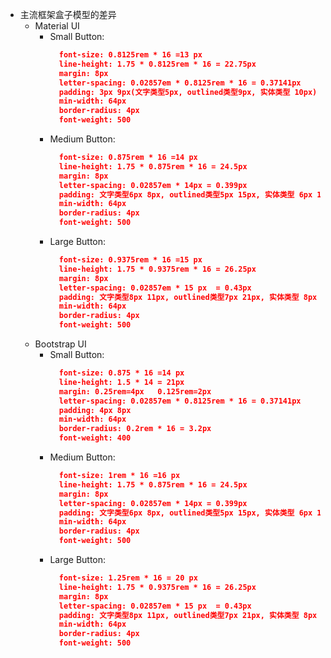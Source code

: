 - 主流框架盒子模型的差异
    - Material UI
        - Small Button:
            ```json 
              font-size: 0.8125rem * 16 =13 px 
              line-height: 1.75 * 0.8125rem * 16 = 22.75px
              margin: 8px
              letter-spacing: 0.02857em * 0.8125rem * 16 = 0.37141px
              padding: 3px 9px(文字类型5px, outlined类型9px, 实体类型 10px)
              min-width: 64px
              border-radius: 4px
              font-weight: 500
            ``` 
        - Medium Button:
            ```json 
              font-size: 0.875rem * 16 =14 px 
              line-height: 1.75 * 0.875rem * 16 = 24.5px
              margin: 8px
              letter-spacing: 0.02857em * 14px = 0.399px
              padding: 文字类型6px 8px, outlined类型5px 15px, 实体类型 6px 16px
              min-width: 64px
              border-radius: 4px
              font-weight: 500
            ``` 
        - Large Button:
            ```json 
              font-size: 0.9375rem * 16 =15 px 
              line-height: 1.75 * 0.9375rem * 16 = 26.25px
              margin: 8px
              letter-spacing: 0.02857em * 15 px  = 0.43px
              padding: 文字类型8px 11px, outlined类型7px 21px, 实体类型 8px 22px
              min-width: 64px
              border-radius: 4px
              font-weight: 500
            ```           
    - Bootstrap UI
        - Small Button:
            ```json 
              font-size: 0.875 * 16 =14 px 
              line-height: 1.5 * 14 = 21px
              margin: 0.25rem=4px   0.125rem=2px
              letter-spacing: 0.02857em * 0.8125rem * 16 = 0.37141px
              padding: 4px 8px
              min-width: 64px
              border-radius: 0.2rem * 16 = 3.2px
              font-weight: 400
            ``` 
        - Medium Button:
            ```json 
              font-size: 1rem * 16 =16 px 
              line-height: 1.75 * 0.875rem * 16 = 24.5px
              margin: 8px
              letter-spacing: 0.02857em * 14px = 0.399px
              padding: 文字类型6px 8px, outlined类型5px 15px, 实体类型 6px 16px
              min-width: 64px
              border-radius: 4px
              font-weight: 500
            ``` 
        - Large Button:
            ```json 
              font-size: 1.25rem * 16 = 20 px 
              line-height: 1.75 * 0.9375rem * 16 = 26.25px
              margin: 8px
              letter-spacing: 0.02857em * 15 px  = 0.43px
              padding: 文字类型8px 11px, outlined类型7px 21px, 实体类型 8px 22px
              min-width: 64px
              border-radius: 4px
              font-weight: 500
            ```                     
